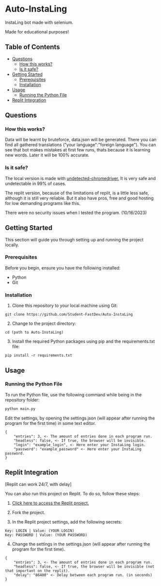 # Auto-InstaLing

InstaLing bot made with selenium.

Made for educational purposes!

## Table of Contents
- [Questions](#questions)
  - [How this works?](#how-this-works?)
  - [Is it safe?](#is-it-safe?)
- [Getting Started](#getting-started)
  - [Prerequisites](#prerequisites)
  - [Installation](#installation)
- [Usage](#usage)
  - [Running the Python File](#running-the-python-file)
- [Replit Integration](#replit-integration)


## Questions

### How this works?

Data will be learnt by bruteforce, data.json will be generated. There you can find all gathered translations ("your language":"foreign language").
You can see that bot makes mistakes at first few runs, thats because it is learning new words. Later it will be 100% accurate.

### Is it safe?

The local version is made with [undetected-chromedriver.](https://github.com/ultrafunkamsterdam/undetected-chromedriver) It is very safe and undetectable in 99% of cases.

The replit version, because of the limitations of replit, is a little less safe, although it is still very reliable. But it also have pros, free and good hosting for low demanding programs like this.

There were no security issues when I tested the program. (10/16/2023)

## Getting Started

This section will guide you through setting up and running the project locally.

### Prerequisites

Before you begin, ensure you have the following installed:
- Python
- Git

### Installation

1. Clone this repository to your local machine using Git:

```plain
git clone https://github.com/Student-FastDev/Auto-InstaLing
```

2. Change to the project directory:

```plain
cd (path to Auto-InstaLing)
```

3. Install the required Python packages using pip and the requirements.txt file:

```plain
pip install -r requirements.txt
```

## Usage

### Running the Python File

To run the Python file, use the following command while being in the repository folder:

```bash
python main.py
```

Edit the settings, by opening the settings.json (will appear after running the program for the first time) in some text editor.

```plain
{
    "entries": 3, <- The amount of entries done in each program run.
    "headless": false, <- If true, the browser will be invisible.
    "login": "example_login", <- Here enter your InstaLing login.
    "password": "example_password" <- Here enter your InstaLing password.
}
```
## Replit Integration

[Replit can work 24/7, with delay]

You can also run this project on Replit. To do so, follow these steps:

1. [Click here to access the Replit project.](https://replit.com/@FAST-qq/Auto-InstaLing)

2. Fork the project.

3. In the Replit project settings, add the following secrets:

```plain
Key: LOGIN | Value: (YOUR LOGIN)
Key: PASSWORD | Value: (YOUR PASSWORD)
```

4. Change the settings in the settings.json (will appear after running the program for the first time).

```plain
{
    "entries": 3, <- The amount of entries done in each program run.
    "headless": false, <- If true, the browser will be invisible (not that important on the replit). 
    "delay": "86400" <- Delay between each program run. (in seconds)
}
```

